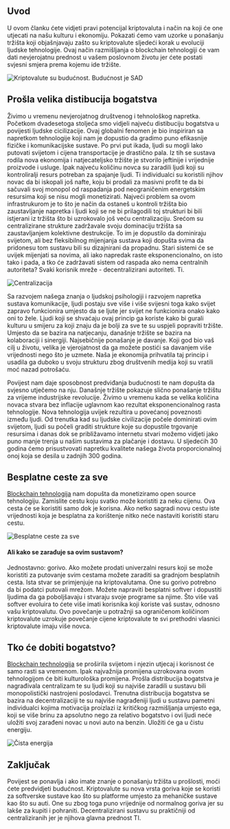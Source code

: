 ## Uvod

U ovom članku ćete vidjeti pravi potencijal kriptovaluta i način na koji će one utjecati na našu kulturu i ekonomiju. Pokazati ćemo vam uzorke u ponašanju tržišta koji objašnjavaju zašto su kriptovalute sljedeći korak u evoluciji ljudske tehnologije. Ovaj način razmišljanja o blockchain tehnologiji će vam dati nevjerojatnu prednost u vašem poslovnom životu jer ćete postati svjesni smjera prema kojemu ide tržište.

![Kriptovalute su budućnost. Budućnost je SAD](https://github.com/tinlm/bitfalls_content/blob/00-cryptofuel/authors/tinlm/00-cryptofuel/images/bitcoin.jpg)

## Prošla velika distibucija bogatstva

Živimo u vremenu nevjerojatnog društvenog i tehnološkog napretka. Početkom dvadesetoga stoljeća smo vidjeli najveću distibuciju bogatstva u povijesti ljudske cicilizacije. Ovaj globalni fenomen je bio inspiriran sa napretkom tehnologije koji nam je dopustio da gradimo puno efikasnije fizičke i komunikacijske sustave. Po prvi put ikada, ljudi su mogli lako putovati svijetom i cijena transportacije je drastično pala. Iz tih se sustava rodila nova ekonomija i natjecateljsko tržište je stvorilo jeftinije i vrijednije proizvode i usluge. Ipak najveću količinu novca su zaradili ljudi koji su kontroliralji resurs potreban za spajanje ljudi. Ti individualci su koristili njihov novac da bi iskopali još nafte, koju bi prodali za masivni profit te da bi sačuvali svoj monopol od raspadanja pod neograničenim energetskim resursima koji se nisu mogli monetizirati. Najveći problem sa ovom infrastrukurom je to što je način da ostaneš u kontroli tržišta bio zaustavljanje napretka i ljudi koji se ne bi prilagodili toj strukturi bi bili istjerani iz tržišta što bi uzrokovalo još veću centralizaciju. Srećom su centralizirane strukture zadržavale svoju dominaciju tržišta sa zaustavljanjem kolektivne destrukcije. To im je dopustilo da dominiraju svijetom, ali bez fleksibilnog mijenjanja sustava koji dopušta svima da pridonesu tom sustavu bili su dizajnirani da propadnu. Stari sistemi će se uvijek mijenjati sa novima, ali iako napredak raste eksponencionalno, on isto tako i pada, a tko će zadržavati sistem od raspada ako nema centralnih autoriteta? Svaki korisnik mreže - decentralizirani autoriteti. Ti.

![Centralizacija](https://github.com/tinlm/bitfalls_content/blob/00-cryptofuel/authors/tinlm/00-cryptofuel/images/oil.jpg)

Sa razvojem našega znanja o ljudskoj psihologiji i razvojem napretka sustava komunikacije, ljudi postaju sve više i više svijesni toga kako svijet zapravo funkcionira umjesto da se ljute jer svijet ne funkcionira onako kako oni to žele. Ljudi koji se shvaćaju ovaj princip ga koriste kako bi gurali kulturu u smijeru za koji znaju da je bolji za sve te su uspjeli popraviti tržište. Umjesto da se bazira na natjecanju, današnje tržište se bazira na kolaboraciji i sinergiji. Najsebičnije ponašanje je davanje. Koji god bio vaš cilj u životu, velika je vjerojatnost da ga možete postići sa davanjem više vrijednosti nego što je uzmete. Naša je ekonomija prihvatila taj princip i usadila ga duboko u svoju strukturu zbog društvenih medija koji su vratili moć nazad potrošaću.

Povijest nam daje sposobnost predviđanja budućnosti te nam dopušta da svjesno utječemo na nju. Današnje tržište pokazuje slično ponašanje tržištu za vrijeme industrijske revolucije. Živimo u vremenu kada se velika količina novaca stvara bez inflacije uglavnom kao rezultat eksponencionalnog rasta tehnologije. Nova tehnologija uvijek rezultira u povećanoj poveznosti između ljudi. Od trenutka kad su ljudske civilizacije počele dominirati ovim svijetom, ljudi su počeli graditi strukture koje su dopustile trgovanje resursima i danas dok se približavamo internetu stvari možemo vidjeti jako puno manje trenja u našim sustavima za plačanje i dostavu. U sljedećih 30 godina ćemo prisustvovati napretku kvalitete našega života proporcionalnoj onoj koja se desila u zadnjih 300 godina.

## Besplatne ceste za sve

[Blockchain tehnologija][Blockchain] nam dopušta da monetiziramo open source tehnologiju. Zamislite cestu koju svatko može koristiti za neku cijenu. Ova cesta će se koristiti samo dok je korisna. Ako netko sagradi novu cestu iste vrijednosti koja je besplatna za korištenje nitko neće nastaviti koristiti staru cestu.

![Besplatne ceste za sve](https://github.com/tinlm/bitfalls_content/blob/00-cryptofuel/authors/tinlm/00-cryptofuel/images/roads.jpg)

#### Ali kako se zarađuje sa ovim sustavom?

Jednostavno: gorivo. Ako možete prodati univerzalni resurs koji se može koristiti za putovanje svim cestama možete zaraditi sa gradnjom besplatnih cesta. Ista stvar se primjenjuje na kriptovalutama. One su gorivo potrebno da bi podatci putovali mrežom. Možete napraviti besplatni softver i dopustiti ljudima da ga poboljšavaju i stvaraju svoje programe sa njime. Što više vaš softver evoluira to ćete više imati korisnika koji koriste vaš sustav, odnosno vašu kriptovalutu. Ovo povečanje u potražnji sa ograničenom količinom kriptovalute uzrokuje povečanje cijene kriptovalute te svi prethodni vlasnici kriptovalute imaju više novca.

## Tko će dobiti bogatstvo?

[Blockchain technologija][Blockchain] se proširila svijetom i njezin utjecaj i korisnost će samo rasti sa vremenom. Ipak najvažnija promijena uzrokovana ovom tehnologijom će biti kulturološka promijena. Prošla distribucija bogatstva je nagrađivala centralizam te su ljudi koji su najviše zaradili u sustavu bili monopolistički nastrojeni poslodavci. Trenutna distribucija bogatstva se bazira na decentralizaciji te su najviše nagrađeniji ljudi u sustavu pametni individualci kojima motivacija proizlazi iz kritičkog razmišljanja umjesto ega, koji se više brinu za apsolutno nego za relativo bogatstvo i ovi ljudi neće uložiti svoj zarađeni novac u novi auto na benzin. Uložiti će ga u čistu energiju.

![Čista energija](https://github.com/tinlm/bitfalls_content/blob/00-cryptofuel/authors/tinlm/00-cryptofuel/images/energy.jpg)

[Blockchain]: https://bitfalls.com/2017/08/20/blockchain-explained-blockchain-works/

## Zaključak

Povijest se ponavlja i ako imate znanje o ponašanju tržišta u prošlosti, moći ćete predvidjeti budućnost. Kriptovalute su nova vrsta goriva koje se koristi za softverske sustave kao što su platforme umjesto za mehaničke sustave kao što su auti. One su zbog toga puno vrijednije od normalnog goriva jer su lakše za kupiti i pohraniti. Decentralizirani sustavu su praktičniji od centraliziranih jer je njihova glavna prednost TI.
